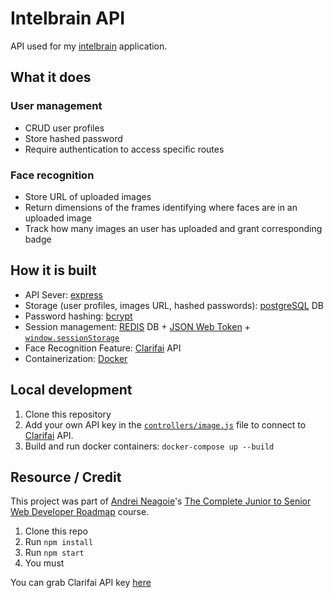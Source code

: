 # Intelbrain API
API used for my [intelbrain](https://github.com/r1oga/intelbrain-client) application.

## What it does
### User management
- CRUD user profiles
- Store hashed password
- Require authentication to access specific routes
### Face recognition
- Store URL of uploaded images
- Return dimensions of the frames identifying where faces are in an uploaded image
- Track how many images an user has uploaded and grant corresponding badge 
## How it is built
- API Sever: [express](https://expressjs.com/)
- Storage (user profiles, images URL, hashed passwords): [postgreSQL](https://www.postgresql.org/) DB
- Password hashing: [bcrypt](https://www.npmjs.com/package/bcrypt-nodejs)
- Session management: [REDIS](https://redis.io/) DB + [JSON Web Token](https://jwt.io/) + [`window.sessionStorage`](https://developer.mozilla.org/en-US/docs/Web/API/Window/sessionStorage)
- Face Recognition Feature: [Clarifai](https://www.clarifai.com/) API
- Containerization: [Docker](https://www.docker.com/) 
## Local development
1. Clone this repository
2. Add your own API key in the [`controllers/image.js`](https://github.com/r1oga/intelbrain-api/blob/00674da1feb4c7f694fa5711a8ff6fc0bec130a2/controllers/image.js#L5) file to connect to [Clarifai](https://www.clarifai.com/) API.
2. Build and run docker containers: `docker-compose up --build`
## Resource / Credit
This project was part of [Andrei Neagoie](https://github.com/aneagoie)'s [The Complete Junior to Senior Web Developer Roadmap](https://www.udemy.com/course/the-complete-junior-to-senior-web-developer-roadmap/) course.

1. Clone this repo
2. Run `npm install`
3. Run `npm start`
4. You must 

You can grab Clarifai API key [here](https://www.clarifai.com/)
